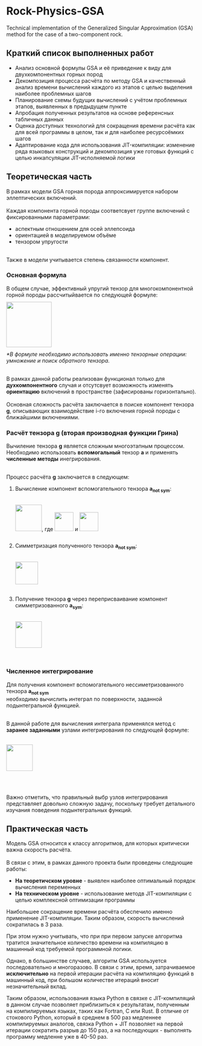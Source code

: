 # Rock-Physics-GSA

Technical implementation of the Generalized Singular Approximation (GSA) method for the case of a two-component rock.

<h2>Краткий список выполненных работ</h2>
<ul>
  <li>Анализ основной формулы GSA и её приведение к виду для двухкомпонентных горных пород</li>
  <li>Декомпозиция процесса расчёта по методу GSA и качественный анализ времени вычислений каждого из этапов с целью выделения наиболее проблемных шагов</li>
  <li>Планирование схемы будущих вычислений с учётом проблемных этапов, выявленных в предыдущем пункте</li>
  <li>Апробация полученных результатов на основе референсных табличных данных</li>
  <li>Оценка доступных технологий для сокращения времени расчёта как для всей программы в целом, так и для наиболее ресурсоёмких шагов</li>
  <li>Адаптирование кода для использования JIT-компиляции: изменение ряда языковых конструкций и декомпозиция уже готовых функций с целью инкапсуляции JIT-исполняемой логики</li>
</ul>

<h2>Теоретическая часть</h2>
В рамках модели GSA горная порода аппроксимируется набором эллептических включений. <br><br>
Каждая компонента горной породы соответсвует группе включений с фиксированными параметрами:
<ul>
  <li>аспектным отношением для осей эллепсоида</li>
  <li>ориентацией в моделируемом объёме</li>
  <li>тензором упругости</li>
</ul><br>
Также в модели учитывается степень связанности компонент.

<h3>Основная формула</h3>
В общем случае, эффективный упругий тензор для многокомпонентной горной породы рассчитыйвается по следующей формуле:<br>
<img src="https://github.com/Fedor4096/Rock-Physics-GSA/assets/108585151/ccb5643f-4778-4ffc-9793-9ea6bb81424a" height="120" vspace="10"><br>
<i>*В формуле необходимо использовать именно тензорные операции: умножение и поиск обратного тензора.</i><br><br>

В рамках данной работы реализован функционал только для <strong>духкомпонентного</strong> случая и отсутсвует возможность изменять <strong>ориентацию</strong> включений в пространстве (зафисированы горизонтально).<br><br>
Основная сложность расчёта заключается в поиске компонент тензора <strong>g</strong>, описывающих взаимодействие i-го включения горной породы с ближайшими включениями.<br>

<h3>Расчёт тензора g (вторая производная функции Грина)</h3>
Вычиление тензора <strong>g</strong> является сложным многоэтапным процессом.<br>
Необходимо использовать <strong>вспомогальный</strong> тензор <strong>a</strong> и применять <strong>численные методы</strong> инегрирования.<br><br>

Процесс расчёта <strong>g</strong> заключается в следующем:
<ol>
  <li>Вычисление компонент вспомогательного тензора <strong>a<sub>not sym</sub></strong>:</li>
  <img src="https://github.com/Fedor4096/Rock-Physics-GSA/assets/108585151/28cae17e-b819-4b26-b6e7-9835a0228764" height="70" vspace="30">, где
  <img src="https://github.com/Fedor4096/Rock-Physics-GSA/assets/108585151/9b73ac8d-7960-486d-b6f8-7c70dbb42666" height="50" vspace="30"> и
  <img src="https://github.com/Fedor4096/Rock-Physics-GSA/assets/108585151/439c47ed-bd82-44b9-8cc3-ba4297fa70ca" height="50" vspace="30">

  <li>Симметризация полученного тензора <strong>a<sub>not sym</sub></strong>:</li>
  <img src="https://github.com/Fedor4096/Rock-Physics-GSA/assets/108585151/5c555a87-96a5-4ef2-9012-bf419826c222" height="60" vspace="30">
  
  <li>Получение тензора <strong>g</strong> через переприсваивание компонент симметризованного <strong>a<sub>sym</sub></strong>:</li>
  <img src="https://github.com/Fedor4096/Rock-Physics-GSA/assets/108585151/bb17222f-aad9-421c-ae75-115152ba497f" height="70" vspace="30">
</ol>

<h3>Численное интегрирование</h3>
Для получения компонент вспомогательного нессиметризованного тензора <strong>a<sub>not sym</sub></strong><br>
необходимо вычислить интеграл по поверхности, заданной подынтегральной функцией.<br><br>

В данной работе для вычисления интеграла применялся метод с <strong>заранее заданными</strong> узлами интегрирования по следующей формуле:<br>
<img src="https://github.com/Fedor4096/Rock-Physics-GSA/assets/108585151/57fe586e-420c-4aee-8589-2204d0f499ae" height="70" vspace="30"><br><br>

Важно отметить, что правильный выбр узлов интегрирования представляет довольно сложную задачу, поскольку требует детального изучания поведения подынтегральных функций.



<h2>Практическая часть</h2>
Модель GSA относится к классу алгоритмов, для которых критически важна скорость расчёта.<br><br>
В связи с этим, в рамках данного проекта были проведены следующие работы:
<ul>
  <li><strong>На теоретичском уровне</strong> - выявлен наиболее оптимальный порядок вычисления переменных</li>
  <li><strong>На техническом уровне</strong> - использование методв JIT-компиляции с целью комплексной оптимизации программы</li>
</ul>

Наибольшее сокращение времени расчёта обеспечило именно применение JIT-компиляции. Таким образом, скорость вычислений сократилась в 3 раза.<br>

При этом нужно учитывать, что при при первом запуске алгоритма тратится значительное количество времени на компиляцию в машинный код требуемой программной логики.<br>

Однако, в большинстве случаев, алгоритм GSA используется последовательно и многоразово. В связи с этим, время, затрачиваемое <strong>исключительно</strong> на первой итерации расчёта на компиляцию функций в машинный код, при большом количестве итераций вносит незначительный вклад.<br>

Таким образом, использования языка Python в связке с JIT-компиляций в данном случае позволяет приблизиться к результатам, полученным на компилируемых языках, таких как Fortran, C или Rust. В отличие от стокового Python, который в среднем в 500 раз медленнее компилируемых аналогов, связка Python + JIT позволяет на первой итерации сократить разрыв до 150 раз, а на последующих - выполнять программу медленне уже в 40-50 раз.









